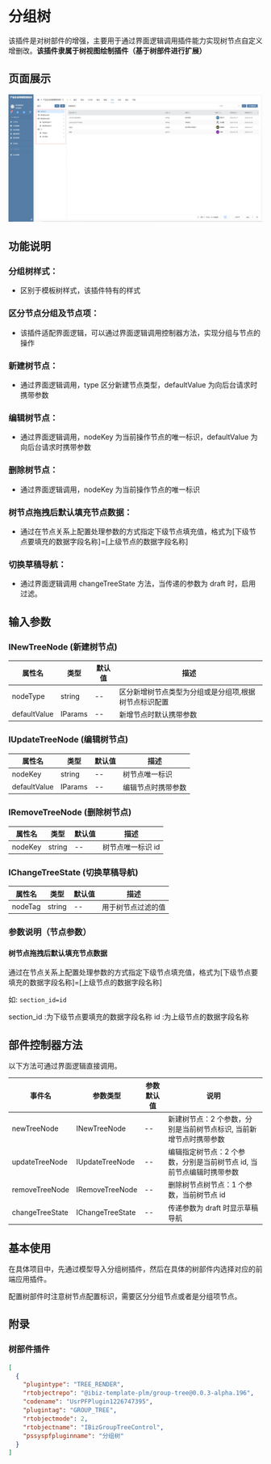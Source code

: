 # 分组树

该插件是对树部件的增强，主要用于通过界面逻辑调用插件能力实现树节点自定义增删改。**该插件隶属于树视图绘制插件（基于树部件进行扩展）**

## 页面展示

![image](./public/assets/images/scene.png)


## 功能说明

### 分组树样式：
  - 区别于模板树样式，该插件特有的样式

### 区分节点分组及节点项：
  - 该插件适配界面逻辑，可以通过界面逻辑调用控制器方法，实现分组与节点的操作

### 新建树节点：
  - 通过界面逻辑调用，type 区分新建节点类型，defaultValue 为向后台请求时携带参数

### 编辑树节点：
  - 通过界面逻辑调用，nodeKey 为当前操作节点的唯一标识，defaultValue 为向后台请求时携带参数

### 删除树节点：
  - 通过界面逻辑调用，nodeKey 为当前操作节点的唯一标识

### 树节点拖拽后默认填充节点数据：
  - 通过在节点关系上配置处理参数的方式指定下级节点填充值，格式为[下级节点要填充的数据字段名称]=[上级节点的数据字段名称]

### 切换草稿导航：
  - 通过界面逻辑调用 changeTreeState 方法，当传递的参数为 draft 时，启用过滤。


## 输入参数

### INewTreeNode (新建树节点)

| 属性名       | 类型     | 默认值 | 描述                                                  |
| ------------ | ------ | ------ |----------------------------------------------------- |
| nodeType     | string  | --      | 区分新增树节点类型为分组或是分组项,根据树节点标识配置 |
| defaultValue | IParams | --      | 新增节点时默认携带参数                                |

### IUpdateTreeNode (编辑树节点)

| 属性名        | 类型    | 默认值 |  描述               | 
| ------------ | ------- | ------ | ------------------ |
| nodeKey      | string  | --      | 树节点唯一标识     |
| defaultValue | IParams | --      | 编辑节点时携带参数 |

### IRemoveTreeNode (删除树节点)

| 属性名  | 类型   | 默认值 | 描述              |
| ------- | ------ | ------ | ----------------- |
| nodeKey | string | --      | 树节点唯一标识 id |

### IChangeTreeState (切换草稿导航)

| 属性名  | 类型   | 默认值 | 描述              |
| ------- | ------ | ------ | ----------------- |
| nodeTag | string | --      | 用于树节点过滤的值  |

### 参数说明（节点参数）

#### 树节点拖拽后默认填充节点数据

通过在节点关系上配置处理参数的方式指定下级节点填充值，格式为[下级节点要填充的数据字段名称]=[上级节点的数据字段名称]

如: `section_id=id`

section_id :为下级节点要填充的数据字段名称
id :为上级节点的数据字段名称


## 部件控制器方法

以下方法可通过界面逻辑直接调用。

| 事件名            | 参数类型          | 参数默认值   | 说明              |
| ---------------- | ----------------- | ----------- | --------------- |
| newTreeNode	     | INewTreeNode      | --      	   | 新建树节点：2 个参数，分别是当前树节点标识, 当前新增节点时携带参数 |
| updateTreeNode	 | IUpdateTreeNode   | --       	 | 编辑指定树节点：2 个参数，分别是当前树节点 id, 当前节点编辑时携带参数 |
| removeTreeNode	 | IRemoveTreeNode   | --       	 | 删除树节点树节点：1 个参数，当前树节点 id |
| changeTreeState	 | IChangeTreeState  | --       	 | 传递参数为 draft 时显示草稿导航 | 1 个参数，用于过滤属于草稿的树节点 |


## 基本使用

在具体项目中，先通过模型导入分组树插件，然后在具体的树部件内选择对应的前端应用插件。

配置树部件时注意树节点配置标识，需要区分分组节点或者是分组项节点。

## 附录

### 树部件插件

```json
[
  {
    "plugintype": "TREE_RENDER",
    "rtobjectrepo": "@ibiz-template-plm/group-tree@0.0.3-alpha.196",
    "codename": "UsrPFPlugin1226747395",
    "plugintag": "GROUP_TREE",
    "rtobjectmode": 2,
    "rtobjectname": "IBizGroupTreeControl",
    "pssyspfpluginname": "分组树"
  }
]
```
